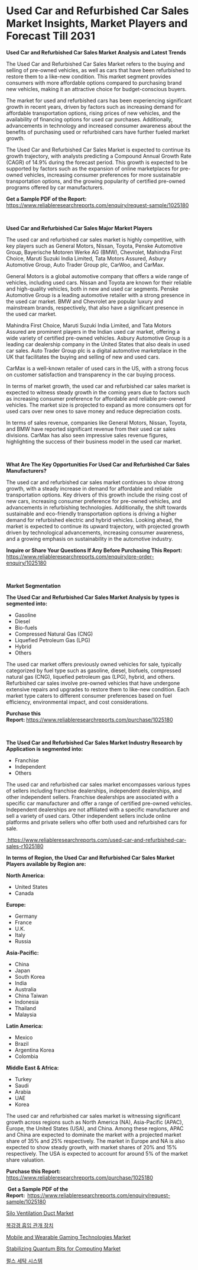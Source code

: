 <p><h1>Used Car and Refurbished Car Sales Market Insights, Market Players and Forecast Till 2031</h1></p><p><strong>Used Car and Refurbished Car Sales Market Analysis and Latest Trends</strong></p>
<p><p>The Used Car and Refurbished Car Sales Market refers to the buying and selling of pre-owned vehicles, as well as cars that have been refurbished to restore them to a like-new condition. This market segment provides consumers with more affordable options compared to purchasing brand new vehicles, making it an attractive choice for budget-conscious buyers.</p><p>The market for used and refurbished cars has been experiencing significant growth in recent years, driven by factors such as increasing demand for affordable transportation options, rising prices of new vehicles, and the availability of financing options for used car purchases. Additionally, advancements in technology and increased consumer awareness about the benefits of purchasing used or refurbished cars have further fueled market growth.</p><p>The Used Car and Refurbished Car Sales Market is expected to continue its growth trajectory, with analysts predicting a Compound Annual Growth Rate (CAGR) of 14.9% during the forecast period. This growth is expected to be supported by factors such as the expansion of online marketplaces for pre-owned vehicles, increasing consumer preferences for more sustainable transportation options, and the growing popularity of certified pre-owned programs offered by car manufacturers.</p></p>
<p><strong>Get a Sample PDF of the Report:&nbsp;</strong> <a href="https://www.reliableresearchreports.com/enquiry/request-sample/1025180">https://www.reliableresearchreports.com/enquiry/request-sample/1025180</a></p>
<p>&nbsp;</p>
<p><strong>Used Car and Refurbished Car Sales Major Market Players</strong></p>
<p><p>The used car and refurbished car sales market is highly competitive, with key players such as General Motors, Nissan, Toyota, Penske Automotive Group, Bayerische Motoren Werke AG (BMW), Chevrolet, Mahindra First Choice, Maruti Suzuki India Limited, Tata Motors Assured, Asbury Automotive Group, Auto Trader Group plc, CarWoo, and CarMax.</p><p>General Motors is a global automotive company that offers a wide range of vehicles, including used cars. Nissan and Toyota are known for their reliable and high-quality vehicles, both in new and used car segments. Penske Automotive Group is a leading automotive retailer with a strong presence in the used car market. BMW and Chevrolet are popular luxury and mainstream brands, respectively, that also have a significant presence in the used car market.</p><p>Mahindra First Choice, Maruti Suzuki India Limited, and Tata Motors Assured are prominent players in the Indian used car market, offering a wide variety of certified pre-owned vehicles. Asbury Automotive Group is a leading car dealership company in the United States that also deals in used car sales. Auto Trader Group plc is a digital automotive marketplace in the UK that facilitates the buying and selling of new and used cars.</p><p>CarMax is a well-known retailer of used cars in the US, with a strong focus on customer satisfaction and transparency in the car buying process.</p><p>In terms of market growth, the used car and refurbished car sales market is expected to witness steady growth in the coming years due to factors such as increasing consumer preference for affordable and reliable pre-owned vehicles. The market size is projected to expand as more consumers opt for used cars over new ones to save money and reduce depreciation costs.</p><p>In terms of sales revenue, companies like General Motors, Nissan, Toyota, and BMW have reported significant revenue from their used car sales divisions. CarMax has also seen impressive sales revenue figures, highlighting the success of their business model in the used car market.</p></p>
<p>&nbsp;</p>
<p><strong>What Are The Key Opportunities For Used Car and Refurbished Car Sales Manufacturers?</strong></p>
<p><p>The used car and refurbished car sales market continues to show strong growth, with a steady increase in demand for affordable and reliable transportation options. Key drivers of this growth include the rising cost of new cars, increasing consumer preference for pre-owned vehicles, and advancements in refurbishing technologies. Additionally, the shift towards sustainable and eco-friendly transportation options is driving a higher demand for refurbished electric and hybrid vehicles. Looking ahead, the market is expected to continue its upward trajectory, with projected growth driven by technological advancements, increasing consumer awareness, and a growing emphasis on sustainability in the automotive industry.</p></p>
<p><strong>Inquire or Share Your Questions If Any Before Purchasing This Report:</strong> <a href="https://www.reliableresearchreports.com/enquiry/pre-order-enquiry/1025180">https://www.reliableresearchreports.com/enquiry/pre-order-enquiry/1025180</a></p>
<p>&nbsp;</p>
<p><strong>Market Segmentation</strong></p>
<p><strong>The Used Car and Refurbished Car Sales Market Analysis by types is segmented into:</strong></p>
<p><ul><li>Gasoline</li><li>Diesel</li><li>Bio-fuels</li><li>Compressed Natural Gas (CNG)</li><li>Liquefied Petroleum Gas (LPG)</li><li>Hybrid</li><li>Others</li></ul></p>
<p><p>The used car market offers previously owned vehicles for sale, typically categorized by fuel type such as gasoline, diesel, biofuels, compressed natural gas (CNG), liquefied petroleum gas (LPG), hybrid, and others. Refurbished car sales involve pre-owned vehicles that have undergone extensive repairs and upgrades to restore them to like-new condition. Each market type caters to different consumer preferences based on fuel efficiency, environmental impact, and cost considerations.</p></p>
<p><strong>Purchase this Report:&nbsp;</strong><a href="https://www.reliableresearchreports.com/purchase/1025180">https://www.reliableresearchreports.com/purchase/1025180</a></p>
<p>&nbsp;</p>
<p><strong>The Used Car and Refurbished Car Sales Market Industry Research by Application is segmented into:</strong></p>
<p><ul><li>Franchise</li><li>Independent</li><li>Others</li></ul></p>
<p><p>The used car and refurbished car sales market encompasses various types of sellers including franchise dealerships, independent dealerships, and other independent sellers. Franchise dealerships are associated with a specific car manufacturer and offer a range of certified pre-owned vehicles. Independent dealerships are not affiliated with a specific manufacturer and sell a variety of used cars. Other independent sellers include online platforms and private sellers who offer both used and refurbished cars for sale.</p></p>
<p><a href="https://www.reliableresearchreports.com/used-car-and-refurbished-car-sales-r1025180">&nbsp;https://www.reliableresearchreports.com/used-car-and-refurbished-car-sales-r1025180</a></p>
<p><strong>In terms of Region, the Used Car and Refurbished Car Sales Market Players available by Region are:</strong></p>
<p>
    <p> <strong> North America: </strong>
        <ul>
            <li>United States</li>
            <li>Canada</li>
        </ul>
        </p> 
    <p> <strong> Europe: </strong>
        <ul>
            <li>Germany</li>
            <li>France</li>
            <li>U.K.</li>
            <li>Italy</li>
            <li>Russia</li>
        </ul>
        </p> 
    <p> <strong> Asia-Pacific: </strong>
        <ul>
            <li>China</li>
            <li>Japan</li>
            <li>South Korea</li>
            <li>India</li>
            <li>Australia</li>
            <li>China Taiwan</li>
            <li>Indonesia</li>
            <li>Thailand</li>
            <li>Malaysia</li>
        </ul>
        </p> 
    <p> <strong> Latin America: </strong>
        <ul>
            <li>Mexico</li>
            <li>Brazil</li>
            <li>Argentina Korea</li>
            <li>Colombia</li>
        </ul>
        </p> 
    <p> <strong> Middle East & Africa: </strong>
        <ul>
            <li>Turkey</li>
            <li>Saudi</li>
            <li>Arabia</li>
            <li>UAE</li>
            <li>Korea</li>
        </ul>
    </p>
    </p>
<p><p>The used car and refurbished car sales market is witnessing significant growth across regions such as North America (NA), Asia-Pacific (APAC), Europe, the United States (USA), and China. Among these regions, APAC and China are expected to dominate the market with a projected market share of 35% and 25% respectively. The market in Europe and NA is also expected to show steady growth, with market shares of 20% and 15% respectively. The USA is expected to account for around 5% of the market share valuation.</p></p>
<p><strong>Purchase this Report: </strong><a href="https://www.reliableresearchreports.com/purchase/1025180">https://www.reliableresearchreports.com/purchase/1025180</a></p>
<p>&nbsp;<strong>Get a Sample PDF of the Report:&nbsp;&nbsp;</strong><a href="https://www.reliableresearchreports.com/enquiry/request-sample/1025180">https://www.reliableresearchreports.com/enquiry/request-sample/1025180</a></p>
<p><strong></strong></p>
<p><p><a href="https://issuu.com/reportprime-2/docs/silo-ventilation-duct-market-size-2030.pptx">Silo Ventilation Duct Market</a></p><p><a href="https://github.com/RonSpencer61/Market-Research-Report-List-1/blob/main/374621454769.md">복강경 흡입 관개 장치</a></p><p><a href="https://github.com/wusalecollins540tpqoz/Market-Research-Report-List-2/blob/main/mobile-and-wearable-gaming-technologies-market.md">Mobile and Wearable Gaming Technologies Market</a></p><p><a href="https://github.com/kathiaseamanalvaradovlprc2h/Market-Research-Report-List-2/blob/main/stabilizing-quantum-bits-for-computing-market.md">Stabilizing Quantum Bits for Computing Market</a></p><p><a href="https://github.com/valroy852/Market-Research-Report-List-1/blob/main/861315554768.md">펄스 세탁 시스템</a></p></p>